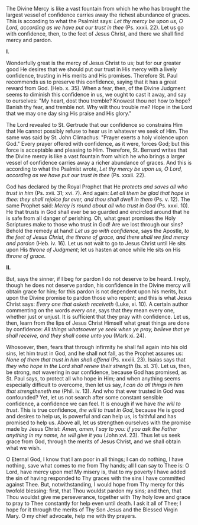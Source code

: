 
The Divine Mercy is like a vast fountain from which he who has brought the largest vessel of confidence carries away the richest abundance of graces. This is according to what the Psalmist says: *Let thy mercy be upon us, O Lord, according as we have put our trust in thee* (Ps. xxxii. 22). Let us go with confidence, then, to the feet of Jesus Christ, and there we shall find mercy and pardon.

**I\.**

Wonderfully great is the mercy of Jesus Christ to us; but for our greater good He desires that we should put our trust in His mercy with a lively confidence, trusting in His merits and His promises. Therefore St. Paul recommends us to preserve this confidence, saying that it has a great reward from God. (Heb. x. 35). When a fear, then, of the Divine Judgment seems to diminish this confidence in us, we ought to cast it away, and say to ourselves: \"My heart, dost thou tremble? Knowest thou not how to hope? Banish thy fear, and tremble not. Why wilt thou trouble me? Hope in the Lord that we may one day sing His praise and His glory.\"

The Lord revealed to St. Gertrude that our confidence so constrains Him that He cannot possibly refuse to hear us in whatever we seek of Him. The same was said by St. John Climachus: \"Prayer exerts a holy violence upon God.\" Every prayer offered with confidence, as it were, forces God; but this force is acceptable and pleasing to Him. Therefore, St. Bernard writes that the Divine mercy is like a vast fountain from which he who brings a larger vessel of confidence carries away a richer abundance of graces. And this is according to what the Psalmist wrote, *Let thy mercy be upon us, O Lord, according as we have put our trust in thee* (Ps. xxxii. 22).

God has declared by the Royal Prophet that He *protects and saves all who trust in him* (Ps. xvii. 31; xvi. 7). And again: *Let all them be glad that hope in thee: they shall rejoice for ever, and thou shall dwell in them* (Ps. v. 12). The same Prophet said: *Mercy is round about all who trust in God* (Ps. xxxi. 10). He that trusts in God shall ever be so guarded and encircled around that he is safe from all danger of perishing. Oh, what great promises the Holy Scriptures make to those who trust in God! Are we lost through our sins? Behold the remedy at hand! *Let us go with confidence*, says the Apostle, *to the feet of Jesus Christ, the throne of grace, and there shall we find mercy and pardon* (Heb. iv. 16). Let us not wait to go to Jesus Christ until He sits upon His *throne of Judgment*; let us hasten at once while He sits on His *throne of grace*.

**II\.**

But, says the sinner, if I beg for pardon I do not deserve to be heard. I reply, though he does not deserve pardon, his confidence in the Divine mercy will obtain grace for him; for this pardon is not dependent upon his merits, but upon the Divine promise to pardon those who repent; and this is what Jesus Christ says: *Every one that asketh receiveth* (Luke, xi. 10). A certain author commenting on the words *every one*, says that they mean every one, whether just or unjust. It is sufficient that they pray with confidence. Let us, then, learn from the lips of Jesus Christ Himself what great things are done by confidence: *All things whatsoever ye seek when ye pray, believe that ye shall receive, and they shall come unto you* (Mark xi. 24).

Whosoever, then, fears that through infirmity he shall fall again into his old sins, let him trust in God, and he shall not fall, as the Prophet assures us: *None of them that trust in him shall offend* (Ps. xxxiii. 23). Isaias says that *they who hope in the Lord shall renew their strength* (Is. xl. 31). Let us, then, be strong, not wavering in our confidence, because God has promised, as St. Paul says, to protect all who hope in Him; and when anything seems especially difficult to overcome, then let us say, *I can do all things in him that strengtheneth me* (Phil. iv. 13). And who that ever trusted in God was confounded? Yet, let us not search after some constant sensible confidence, a confidence we can feel. It is enough if we have *the will to trust*. This is true confidence, *the will to trust in God*, because He is good and desires to help us, is powerful and can help us, is faithful and has promised to help us. Above all, let us strengthen ourselves with the promise made by Jesus Christ: *Amen, amen, I say to you: if you ask the Father anything in my name, he will give it you* (John xvi. 23). Thus let us seek grace from God, through the merits of Jesus Christ, and we shall obtain what we wish.

O Eternal God, I know that I am poor in all things; I can do nothing, I have nothing, save what comes to me from Thy hands; all I can say to Thee is: O Lord, have mercy upon me! My misery is, that to my poverty I have added the sin of having responded to Thy graces with the sins I have committed against Thee. But, notwithstanding, I would hope from Thy mercy for this twofold blessing: first, that Thou wouldst pardon my sins; and then, that Thou wouldst give me perseverance, together with Thy holy love and grace to pray to Thee constantly for help even until death. I ask it all of Thee; I hope for it through the merits of Thy Son Jesus and the Blessed Virgin Mary. O my chief advocate, help me with thy prayers.

